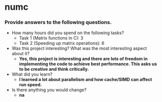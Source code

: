 # numc

### Provide answers to the following questions.
- How many hours did you spend on the following tasks?
  - Task 1 (Matrix functions in C): 3
  - Task 2 (Speeding up matrix operations): 6
- Was this project interesting? What was the most interesting aspect about it?
  - <b>Yes, this project is interesting and there are lots of freedom in implementing the code to achieve best performance. This asks us to be creative and think critically.</b>
- What did you learn?
  - <b>I learned a lot about parallelism and how cache/SIMD can affect run speed.</b>
- Is there anything you would change?
  - <b>na </b>
